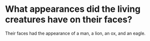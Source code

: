 # What appearances did the living creatures have on their faces?

Their faces had the appearance of a man, a lion, an ox, and an eagle.
